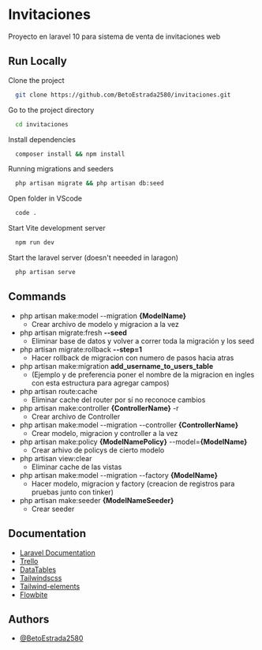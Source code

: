 
# Invitaciones

Proyecto en laravel 10 para sistema de venta de invitaciones web

## Run Locally

Clone the project

```bash
  git clone https://github.com/BetoEstrada2580/invitaciones.git
```

Go to the project directory

```bash
  cd invitaciones
```

Install dependencies

```bash
  composer install && npm install
```


Running migrations and seeders

```bash
  php artisan migrate && php artisan db:seed
```

Open folder in VScode

```bash
  code .
```

Start Vite development server

```bash
  npm run dev
```

Start the laravel server (doesn't neeeded in laragon)

```bash
  php artisan serve
```

## Commands

- php artisan make:model --migration **{ModelName}**
    - Crear archivo de modelo y migracion a la vez
-  php artisan migrate:fresh **--seed**
    - Eliminar base de datos y volver a correr toda la migración y los seed
-  php artisan migrate:rollback **--step=1**
    - Hacer rollback de migracion con numero de pasos hacia atras
-  php artisan make:migration **add_username_to_users_table**
    - (Ejemplo y de preferencia poner el nombre de la migracion en ingles con esta estructura para agregar campos)
- php artisan route:cache
    - Eliminar cache del router por sí no reconoce cambios
- php artisan make:controller **{ControllerName}** -r
    - Crear archivo de Controller
- php artisan make:model --migration --controller **{ControllerName}**
    - Crear modelo, migracion y controller a la vez
- php artisan make:policy **{ModelNamePolicy}** --model=**{ModelName}**
    - Crear arhivo de policys de cierto modelo
- php artisan view:clear
    - Eliminar cache de las vistas
- php artisan make:model --migration --factory **{ModelName}**
    - Hacer modelo, migracion y factory (creacion de registros para pruebas junto con tinker)
- php artisan make:seeder **{ModelNameSeeder}**
    - Crear seeder
## Documentation

- [Laravel Documentation](https://laravel.com/docs/10.x)
- [Trello](https://trello.com/b/HrYki7FI/invitaciones)
- [DataTables](https://datatables.net/examples/index)
- [Tailwindscss](https://tailwindcss.com/docs/guides/laravel)
- [Tailwind-elements](https://tailwind-elements.com/docs/standard/getting-started/quick-start/#)
- [Flowbite](https://flowbite.com/docs/getting-started/introduction/)

## Authors

- [@BetoEstrada2580](https://github.com/BetoEstrada2580)
